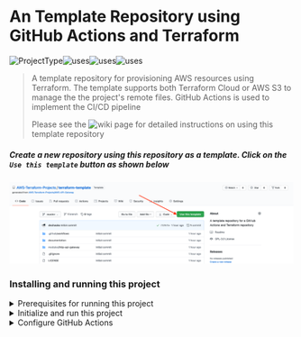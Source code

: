 # An Template Repository using GitHub Actions and Terraform
![ProjectType](https://img.shields.io/badge/project--type-terraform--template-success)![uses](https://img.shields.io/badge/uses-github--actions-success)![uses](https://img.shields.io/badge/uses-terraform-success)![uses](https://img.shields.io/badge/uses-aws--cli-success)
> A template repository for provisioning AWS resources using Terraform. The template supports both Terraform Cloud or AWS S3 to manage the the project's remote files. GitHub Actions is used to implement the CI/CD pipeline
>
> Please see the ![wiki page](https://github.com/AWS-Terraform-Projects/terraform-template/wiki) for detailed instructions on using this template repository

##### Create a new repository using this repository as a template. Click on the `Use this template` button as shown below
  
  <kbd><img src="./documentation/use-terraform-template.png" /></kbd>
  
### Installing and running this project
<details>
  <summary>Prerequisites for running this project</summary>
  
### The project has the following dependencies  
- AWS CLI version 2. To install the AWS CLI, please see [Installing, updating, and uninstalling the AWS CLI version 2](https://docs.aws.amazon.com/cli/latest/userguide/install-cliv2.html)
- Terraform CLI 0.14.2 . To install Terraform CLI, please see [Install Terraform](https://learn.hashicorp.com/tutorials/terraform/install-cli?in=terraform/aws-get-started)
</details>

<details>
  <summary>Initialize and run this project</summary>
  
### Initialize Terraform using S3 as the remote backend

 To intialize Terraform using S3 as the remote backend, edit the `backend_s3.hcl` file, replacing the below properties:

 - bucket = "S3 bucket name"

 - key    = "Path to the terraform.tfstate"

 - region = "AWS region where this bucket is located"

 After the `backend_s3.hcl` file has been updated with the S3 bucket details, edit the `main.tf` file to use 's3' as the remote backend. Please open the  `main.tf` file for instructions on how to do this


 Now run the below command to initialize S3 with the terraform state files:
 ```bash
 terraform init -backend-config=backend_s3.hcl
 ```
---

### Initialize Terraform using Terraform Cloud as the remote backend
 To intialize Terraform using Terraform Cloud as the remote backend, edit the `backend.hcl` file, replacing the below properties:

 - workspaces { name = "Name of your Terraform Cloud Workspace" }

 - organization = "Name of your Terraform Cloud organization"

 *For instructions on setting up your free Terraform Cloud Account see [Getting Started with Terraform Cloud](https://learn.hashicorp.com/collections/terraform/cloud-get-started)* 
 
 | Set the below 3 properties as environment variables in your Terraform Cloud workspace|
 | -------------------------------------------------------------------------------------|
 | AWS_DEFAULT_REGION |
 | AWS_SECRET_ACCESS_KEY (**Use the sensitive checkbox to protect this value!!**) |
 | AWS_ACCESS_KEY_ID (**Use the sensitive checkbox to protect this value!!**) |

 
 After the `backend.hcl` file has been updated with the Terraform Cloud's organization and workspace details, run the below command to login to your Terraform cloud workspace

 ```bash
 terraform login
 ```

 After a successful login, initialize your Terraform Cloud workspace with the terraform state files:
 ```bash
 terraform init -backend-config=backend.hcl
 ```
---

### Run the standard Terraform workflow commands

 To validate your terraform project, run the below command

 ```bash
 terraform validate
 ```

 To review the final plan and terraform changes before applying them, run the below command

 ```bash
 terraform plan
 ```

 To apply the changes and provision the AWS API Gateway, run the below command

 ```bash
 terraform apply
 ```

 To clean-up and delete the provisioned AWS resources, run the below command

 ```bash
 terraform destroy
 ```
 ---

</details>

<details>
  <summary>Configure GitHub Actions</summary>

### Configure GitHub Actions to use S3 as the remote backend

 To configure GitHub Actions to use S3, the below 2 properties needs to be added as *GitHub Secrets*

 | GitHub Secrets for AWS S3 remote backend
 | ----------------------------------------
 | AWS_ACCESS_KEY_ID
 | AWS_SECRET_ACCESS_KEY

 *To configure GitHubs secretes, please see [GitHub Encrypted secrets](https://docs.github.com/en/free-pro-team@latest/actions/reference/encrypted-secrets)*

---

### Configure GitHub Actions to use Terraform Cloud as the remote backend

 To configure GitHub Actions to use Terraform Cloud, the below property needs to be added as *GitHub Secrets*

 | GitHub Secrets for Terraform Cloud remote backend
 | ----------------------------------------
 | TF_API_TOKEN

 *To generate a Terraform Cloud Team API Token , please see [Terraform Cloud Team API Token](https://www.terraform.io/docs/cloud/users-teams-organizations/api-tokens.html)*
 
---

</details>
